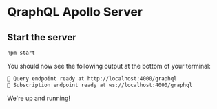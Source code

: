 # QraphQL Apollo Server

## Start the server
```bash 
npm start 
```
You should now see the following output at the bottom of your terminal:
```bash 
🚀 Query endpoint ready at http://localhost:4000/graphql
🚀 Subscription endpoint ready at ws://localhost:4000/graphql
```
We're up and running!
